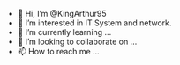 - 👋 Hi, I’m @KingArthur95
- 👀 I’m interested in IT System and network.
- 🌱 I’m currently learning ...
- 💞️ I’m looking to collaborate on ...
- 📫 How to reach me ...

<!---
KingArthur95/KingArthur95 is a ✨ special ✨ repository because its `README.md` (this file) appears on your GitHub profile.
You can click the Preview link to take a look at your changes.
--->
